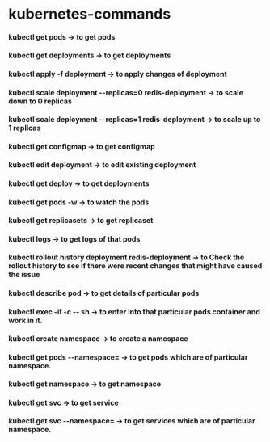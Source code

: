 # kubernetes-commands

#### kubectl get pods -> to get pods
#### kubectl get deployments -> to get deployments
#### kubectl apply -f deployment -> to apply changes of deployment
#### kubectl scale deployment --replicas=0 redis-deployment -> to scale down to 0 replicas
#### kubectl scale deployment --replicas=1 redis-deployment -> to scale up to 1 replicas
#### kubectl get configmap -> to get configmap
#### kubectl edit deployment -> to edit existing deployment
#### kubectl get deploy -> to get deployments
#### kubectl get pods -w -> to watch the pods
#### kubectl get replicasets -> to get replicaset
#### kubectl logs <pod-name> -> to get logs of that pods
#### kubectl rollout history deployment redis-deployment -> to Check the rollout history to see if there were recent changes that might have caused the issue
#### kubectl describe pod <podname> -> to get details of particular pods
#### kubectl exec -it <podname> -c <containername> -- sh  -> to enter into that particular pods container and work in it.
#### kubectl create namespace <my-namespace> -> to create a namespace
#### kubectl get pods --namespace=<my-namespace> -> to get pods which are of particular namespace.
#### kubectl get namespace -> to get namespace
#### kubectl get svc -> to get service
#### kubectl get svc --namespace=<my-namespace> -> to get services which are of particular namespace.

